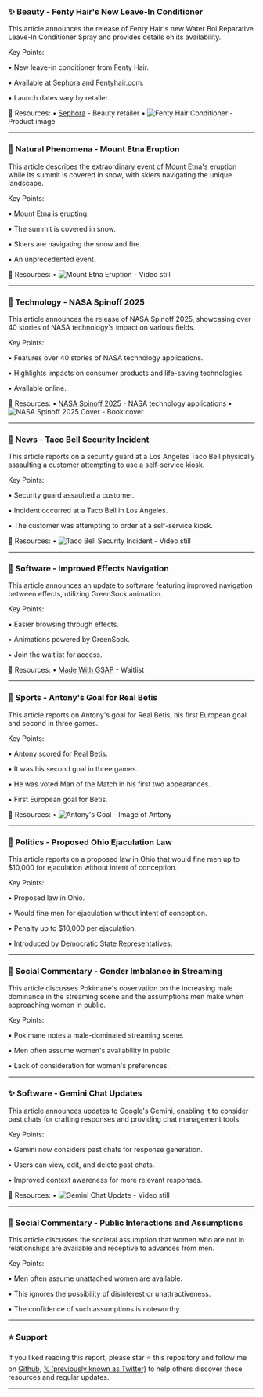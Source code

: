 ### ✨ Beauty - Fenty Hair's New Leave-In Conditioner

This article announces the release of Fenty Hair's new Water Boi Reparative Leave-In Conditioner Spray and provides details on its availability.

Key Points:

• New leave-in conditioner from Fenty Hair.


• Available at Sephora and Fentyhair.com.


• Launch dates vary by retailer.


🔗 Resources:
• [Sephora](https://www.sephora.com) - Beauty retailer
• ![Fenty Hair Conditioner](https://pbs.twimg.com/amplify_video_thumb/1890086567949078529/img/LwHo_yez4im_mslr.jpg) - Product image


---

### 🤖 Natural Phenomena - Mount Etna Eruption

This article describes the extraordinary event of Mount Etna's eruption while its summit is covered in snow, with skiers navigating the unique landscape.

Key Points:

• Mount Etna is erupting.


• The summit is covered in snow.


• Skiers are navigating the snow and fire.


• An unprecedented event.


🔗 Resources:
• ![Mount Etna Eruption](https://pbs.twimg.com/amplify_video_thumb/1890010744881602560/img/mV1hsWpaED7Quq_M.jpg) - Video still


---

### 🚀 Technology - NASA Spinoff 2025

This article announces the release of NASA Spinoff 2025, showcasing over 40 stories of NASA technology's impact on various fields.

Key Points:

• Features over 40 stories of NASA technology applications.


• Highlights impacts on consumer products and life-saving technologies.


• Available online.


🔗 Resources:
• [NASA Spinoff 2025](http://spinoff.nasa.gov) - NASA technology applications
• ![NASA Spinoff 2025 Cover](https://pbs.twimg.com/media/GjrUn9hWoAAvh3i.png) - Book cover


---

### 🤖 News - Taco Bell Security Incident

This article reports on a security guard at a Los Angeles Taco Bell physically assaulting a customer attempting to use a self-service kiosk.

Key Points:

• Security guard assaulted a customer.


• Incident occurred at a Taco Bell in Los Angeles.


• The customer was attempting to order at a self-service kiosk.


🔗 Resources:
• ![Taco Bell Security Incident](https://pbs.twimg.com/ext_tw_video_thumb/1890157294182121472/pu/img/vX7vHMOI5WXnG99b.jpg) - Video still


---

### 🚀 Software - Improved Effects Navigation

This article announces an update to software featuring improved navigation between effects, utilizing GreenSock animation.

Key Points:

• Easier browsing through effects.


• Animations powered by GreenSock.


• Join the waitlist for access.


🔗 Resources:
• [Made With GSAP](http://madewithgsap.com) - Waitlist


---

### 🤖 Sports - Antony's Goal for Real Betis

This article reports on Antony's goal for Real Betis, his first European goal and second in three games.

Key Points:

• Antony scored for Real Betis.


• It was his second goal in three games.


• He was voted Man of the Match in his first two appearances.


• First European goal for Betis.


🔗 Resources:
• ![Antony's Goal](https://pbs.twimg.com/media/GjsltERXEAApdtu?format=jpg&name=small) - Image of Antony


---

### 🤖 Politics - Proposed Ohio Ejaculation Law

This article reports on a proposed law in Ohio that would fine men up to $10,000 for ejaculation without intent of conception.

Key Points:

• Proposed law in Ohio.


• Would fine men for ejaculation without intent of conception.


• Penalty up to $10,000 per ejaculation.


• Introduced by Democratic State Representatives.


---

### 🤖 Social Commentary - Gender Imbalance in Streaming

This article discusses Pokimane's observation on the increasing male dominance in the streaming scene and the assumptions men make when approaching women in public.

Key Points:

• Pokimane notes a male-dominated streaming scene.


• Men often assume women's availability in public.


• Lack of consideration for women's preferences.



---

### ✨ Software - Gemini Chat Updates

This article announces updates to Google's Gemini, enabling it to consider past chats for crafting responses and providing chat management tools.

Key Points:

• Gemini now considers past chats for response generation.


• Users can view, edit, and delete past chats.


• Improved context awareness for more relevant responses.



🔗 Resources:
• ![Gemini Chat Update](https://pbs.twimg.com/tweet_video_thumb/GjseD0XWcAEb9-N.jpg) - Video still


---

### 🤖 Social Commentary - Public Interactions and Assumptions

This article discusses the societal assumption that women who are not in relationships are available and receptive to advances from men.

Key Points:

• Men often assume unattached women are available.


• This ignores the possibility of disinterest or unattractiveness.


• The confidence of such assumptions is noteworthy.


---

### ⭐️ Support

If you liked reading this report, please star ⭐️ this repository and follow me on [Github](https://github.com/Drix10), [𝕏 (previously known as Twitter)](https://x.com/DRIX_10_) to help others discover these resources and regular updates.

---